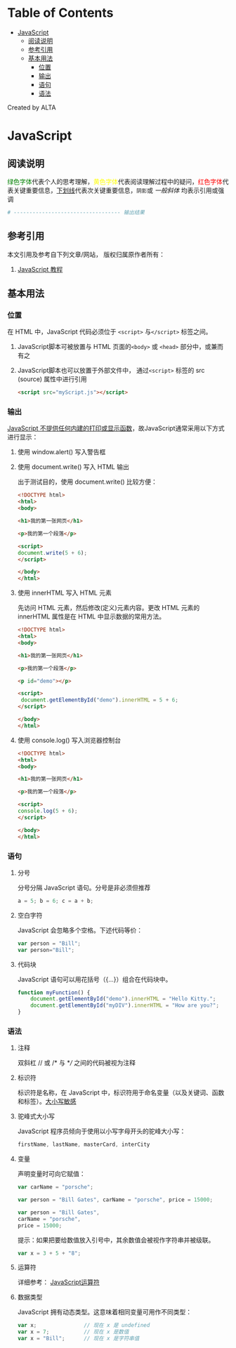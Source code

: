 
Table of Contents
=================

   * [JavaScript](#javascript)
      * [阅读说明](#阅读说明)
      * [参考引用](#参考引用)
      * [基本用法](#基本用法)
         * [位置](#位置)
         * [输出](#输出)
         * [语句](#语句)
         * [语法](#语法)

Created by ALTA


# JavaScript  

## 阅读说明  

<font color=#008000>绿色字体</font>代表个人的思考理解，<font color=Yellow>黄色字体</font>代表阅读理解过程中的疑问，<font color=Red>红色字体</font>代表关键重要信息，<u>下划线</u>代表次关键重要信息，`阴影`或 *一般斜体* 均表示引用或强调 

```python
# ---------------------------------- 输出结果
```

## 参考引用  

本文引用及参考自下列文章/网站， 版权归属原作者所有：

1. [JavaScript 教程](<https://www.w3school.com.cn/js/index.asp>)

## 基本用法  

### 位置

在 HTML 中，JavaScript 代码必须位于 `<script>` 与`</script>` 标签之间。

1. JavaScript脚本可被放置与 HTML 页面的`<body>` 或 `<head>` 部分中，或兼而有之

2. JavaScript脚本也可以放置于外部文件中， 通过`<script>` 标签的 src (source) 属性中进行引用

   ```html
   <script src="myScript.js"></script>
   ```

### 输出  

<u>JavaScript 不提供任何内建的打印或显示函数</u>，故JavaScript通常采用以下方式进行显示：

1. 使用 window.alert() 写入警告框

2. 使用 document.write() 写入 HTML 输出

   出于测试目的，使用 document.write() 比较方便：

   ```html
   <!DOCTYPE html>
   <html>
   <body>
   
   <h1>我的第一张网页</h1>
   
   <p>我的第一个段落</p>
   
   <script>
   document.write(5 + 6);
   </script>
   
   </body>
   </html> 
   ```

3. 使用 innerHTML 写入 HTML 元素

   先访问 HTML 元素，然后修改(定义)元素内容。更改 HTML 元素的 innerHTML 属性是在 HTML 中显示数据的常用方法。

   ```html
   <!DOCTYPE html>
   <html>
   <body>
   
   <h1>我的第一张网页</h1>
   
   <p>我的第一个段落</p>
   
   <p id="demo"></p>
   
   <script>
    document.getElementById("demo").innerHTML = 5 + 6;
   </script>
   
   </body>
   </html> 
   ```

4. 使用 console.log() 写入浏览器控制台

   ```html
   <!DOCTYPE html>
   <html>
   <body>
   
   <h1>我的第一张网页</h1>
   
   <p>我的第一个段落</p>
   
   <script>
   console.log(5 + 6);
   </script>
   
   </body>
   </html>
   ```

### 语句  

1. 分号

   分号分隔 JavaScript 语句。分号是非必须但推荐

   ```javascript
   a = 5; b = 6; c = a + b;
   ```

2. 空白字符  

   JavaScript 会忽略多个空格。下述代码等价：

   ```javascript
   var person = "Bill";
   var person="Bill"; 
   ```

3. 代码块

   JavaScript 语句可以用花括号（{...}）组合在代码块中。

   ```javascript
   function myFunction() {
       document.getElementById("demo").innerHTML = "Hello Kitty.";
       document.getElementById("myDIV").innerHTML = "How are you?";
   }
   ```

### 语法  

1. 注释

   双斜杠 // 或 /* 与 **/* 之间的代码被视为注释 

2. 标识符

   标识符是名称，在 JavaScript 中，标识符用于命名变量（以及关键词、函数和标签）。<u>大小写敏感</u>

3. 驼峰式大小写

   JavaScript 程序员倾向于使用以小写字母开头的驼峰大小写：

   ```javascript
   firstName, lastName, masterCard, interCity
   ```

4. 变量

   声明变量时可向它赋值：

   ```javascript
   var carName = "porsche";
   
   var person = "Bill Gates", carName = "porsche", price = 15000;
   
   var person = "Bill Gates",
   carName = "porsche",
   price = 15000;
   ```

   提示：如果把要给数值放入引号中，其余数值会被视作字符串并被级联。

   ```javascript
   var x = 3 + 5 + "8";
   ```

5. 运算符

   详细参考： [JavaScript运算符](<https://www.w3school.com.cn/js/js_operators.asp>)

6. 数据类型

   JavaScript 拥有动态类型。这意味着相同变量可用作不同类型：

   ```javascript
   var x;               // 现在 x 是 undefined
   var x = 7;           // 现在 x 是数值
   var x = "Bill";      // 现在 x 是字符串值
   ```

   